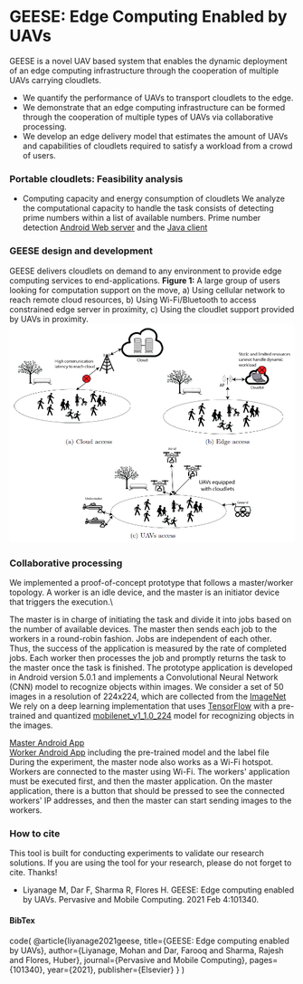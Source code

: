 # GEESE: Edge Computing Enabled by UAVs
GEESE is a novel UAV based system that enables the dynamic deployment of an edge computing infrastructure through the cooperation of multiple UAVs carrying cloudlets.
 
 * We quantify the performance of UAVs to transport cloudlets to the edge.
 * We demonstrate that an edge computing infrastructure can be formed through the cooperation of multiple types of UAVs via collaborative processing.
 * We develop an edge delivery model that estimates the amount of UAVs and capabilities of cloudlets required to satisfy a workload from a crowd of users.

### Portable cloudlets: Feasibility analysis ###

* Computing capacity and energy consumption of cloudlets
We analyze the computational capacity to handle the task consists of detecting prime numbers within a list of available numbers.
Prime number detection [Android Web server](https://github.com/mobile-cloud-computing/GEESE/blob/main/AndServer_With_Battery_Log.zip/ "Android Web server") and the [Java client](https://github.com/mobile-cloud-computing/GEESE/blob/main/PrimeNumberJavaClient.zip/ "Java Client")

### GEESE design and development ###

GEESE delivers cloudlets on demand to any environment to provide edge computing services to end-applications. 
**Figure 1:** A large group of users looking for computation support on the move, a) Using cellular network to reach remote cloud resources, b) Using Wi-Fi/Bluetooth to access constrained edge server in proximity, c) Using the cloudlet support provided by UAVs in proximity.
![Figure 1:](https://github.com/mobile-cloud-computing/GEESE/blob/main/Geese1.PNG)

### Collaborative processing ###
We implemented a proof-of-concept prototype that follows a master/worker topology. A worker is an idle device, and the master is an initiator device that triggers the execution.\

The master is in charge of initiating the task and divide it into jobs based on the number of available devices. The master then sends each job to the workers in a round-robin fashion. Jobs are independent of each other. Thus, the success of the application is measured by the rate of completed jobs. Each worker then processes the job and promptly returns the task to the master once the task is finished.
The prototype application is developed in Android version 5.0.1 and implements a Convolutional Neural Network (CNN) model to recognize objects within images.
We consider a set of 50 images in a resolution of 224x224, which are collected from the [ImageNet](http://image-net.org/ " ImageNet")
We rely on a deep learning implementation that uses [TensorFlow](https://www.tensorflow.org/lite/ "TensorFlow") with a pre-trained and quantized [mobilenet_v1_1.0_224](https://www.tensorflow.org/lite/guide/hosted_models/ "mobilenet_v1_1.0_224") model for recognizing objects in the images.

[Master Android App](https://github.com/mobile-cloud-computing/GEESE/blob/main/ImageRecgMaster.zip/ "Master Android App") \
[Worker Android App](https://github.com/mobile-cloud-computing/GEESE/blob/main/ImageRecgWorker.zip/ "Worker Android App") including the pre-trained model and the label file\
During the experiment, the master node also works as a Wi-Fi hotspot. Workers are connected to the master using Wi-Fi. The workers' application must be executed first, and then the master application. On the master application, there is a button that should be pressed to see the connected workers' IP addresses, and then the master can start sending images to the workers. 


### How to cite ###
This tool is built for conducting experiments to validate our research solutions. If you are using the tool for your research, please do not forget to cite. Thanks!
* Liyanage M, Dar F, Sharma R, Flores H. GEESE: Edge computing enabled by UAVs. Pervasive and Mobile Computing. 2021 Feb 4:101340.

#### BibTex ####
code(
@article{liyanage2021geese,
  title={GEESE: Edge computing enabled by UAVs},
  author={Liyanage, Mohan and Dar, Farooq and Sharma, Rajesh and Flores, Huber},
  journal={Pervasive and Mobile Computing},
  pages={101340},
  year={2021},
  publisher={Elsevier}
}
)
